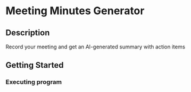 # Meeting Minutes Generator
## Description

Record your meeting and get an AI-generated summary with action items

## Getting Started


### Executing program

